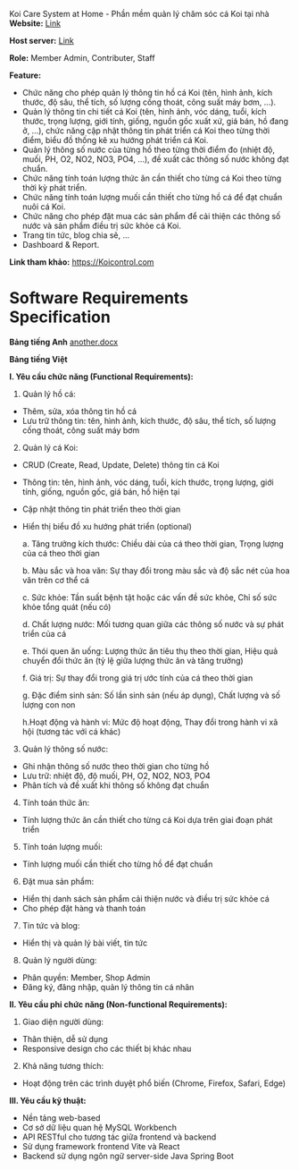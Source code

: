  Koi Care System at Home - Phần mềm quản lý chăm sóc cá Koi tại nhà
 **Website:** [Link](https://fishcareathome.vercel.app)
 
 **Host server:** [Link](https://koi-controls-e5hxekcpd0cmgjg2.eastasia-01.azurewebsites.net/)

 **Role:**
 Member
 Admin,
 Contributer,
 Staff

**Feature:**
 - Chức năng cho phép quản lý thông tin hồ cá Koi (tên, hình ảnh, kích thước, độ sâu, thể tích, số lượng cống thoát, công suất máy bơm, ...).
 - Quản lý thông tin chi tiết cá Koi (tên, hình ảnh, vóc dáng, tuổi, kích thước, trọng lượng, giới tính, giống, nguồn gốc xuất xứ, giá bán, hồ đang ở, ...), chức năng cập nhật thông tin phát triển cá Koi theo từng thời điểm, biểu đồ thống kê xu hướng phát triển cá Koi.
 - Quản lý thông số nước của từng hồ theo từng thời điểm đo (nhiệt độ, muối, PH, O2, NO2, NO3, PO4, ...), đề xuất các thông số nước không đạt chuẩn.
 - Chức năng tính toán lượng thức ăn cần thiết cho từng cá Koi theo từng thời kỳ phát triển.
 - Chức năng tính toán lượng muối cần thiết cho từng hồ cá để đạt chuẩn nuôi cá Koi.
 - Chức năng cho phép đặt mua các sản phẩm để cải thiện các thông số nước và sản phẩm điều trị sức khỏe cá Koi.
 - Trang tin tức, blog chia sẽ, ...
 - Dashboard & Report.

 **Link tham khảo:** https://Koicontrol.com

# Software Requirements Specification
**Bảng tiếng Anh**
[another.docx](https://github.com/user-attachments/files/17564894/another.docx)


**Bảng tiếng Việt**

 **I. Yêu cầu chức năng (Functional Requirements):**
   1. Quản lý hồ cá:
   - Thêm, sửa, xóa thông tin hồ cá
   - Lưu trữ thông tin: tên, hình ảnh, kích thước, độ sâu, thể tích, số lượng cống thoát, công suất máy bơm

   2. Quản lý cá Koi:
   - CRUD (Create, Read, Update, Delete) thông tin cá Koi
   - Thông tin: tên, hình ảnh, vóc dáng, tuổi, kích thước, trọng lượng, giới tính, giống, nguồn gốc, giá bán, hồ hiện tại
   - Cập nhật thông tin phát triển theo thời gian
   - Hiển thị biểu đồ xu hướng phát triển (optional)
     
     a. Tăng trưởng kích thước: Chiều dài của cá theo thời gian, Trọng lượng của cá theo thời gian

     b. Màu sắc và hoa văn: Sự thay đổi trong màu sắc và độ sắc nét của hoa văn trên cơ thể cá

     c. Sức khỏe: Tần suất bệnh tật hoặc các vấn đề sức khỏe, Chỉ số sức khỏe tổng quát (nếu có)

     d. Chất lượng nước: Mối tương quan giữa các thông số nước và sự phát triển của cá

     e. Thói quen ăn uống: Lượng thức ăn tiêu thụ theo thời gian, Hiệu quả chuyển đổi thức ăn (tỷ lệ giữa lượng thức ăn và tăng trưởng)

     f. Giá trị: Sự thay đổi trong giá trị ước tính của cá theo thời gian

     g. Đặc điểm sinh sản: Số lần sinh sản (nếu áp dụng), Chất lượng và số lượng con non

     h.Hoạt động và hành vi: Mức độ hoạt động, Thay đổi trong hành vi xã hội (tương tác với cá khác)

   3. Quản lý thông số nước:
   - Ghi nhận thông số nước theo thời gian cho từng hồ
   - Lưu trữ: nhiệt độ, độ muối, PH, O2, NO2, NO3, PO4
   - Phân tích và đề xuất khi thông số không đạt chuẩn

   4. Tính toán thức ăn:
   - Tính lượng thức ăn cần thiết cho từng cá Koi dựa trên giai đoạn phát triển

   5. Tính toán lượng muối:
   - Tính lượng muối cần thiết cho từng hồ để đạt chuẩn

   6. Đặt mua sản phẩm:
   - Hiển thị danh sách sản phẩm cải thiện nước và điều trị sức khỏe cá
   - Cho phép đặt hàng và thanh toán

   7. Tin tức và blog:
   - Hiển thị và quản lý bài viết, tin tức

   8. Quản lý người dùng:
   - Phân quyền: Member, Shop Admin
   - Đăng ký, đăng nhập, quản lý thông tin cá nhân

**II. Yêu cầu phi chức năng (Non-functional Requirements):**
   1. Giao diện người dùng:
   - Thân thiện, dễ sử dụng
   - Responsive design cho các thiết bị khác nhau

   2. Khả năng tương thích:
   - Hoạt động trên các trình duyệt phổ biến (Chrome, Firefox, Safari, Edge)

**III. Yêu cầu kỹ thuật:**
   - Nền tảng web-based
   - Cơ sở dữ liệu quan hệ MySQL Workbench
   - API RESTful cho tương tác giữa frontend và backend
   - Sử dụng framework frontend Vite và React
   - Backend sử dụng ngôn ngữ server-side Java Spring Boot
